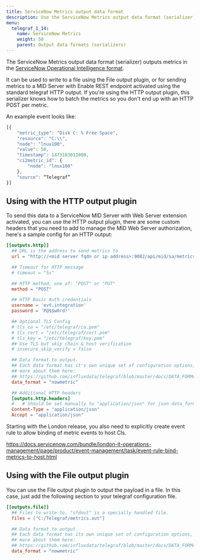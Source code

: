 ```yaml
---
title: ServiceNow Metrics output data format
description: Use the ServiceNow Metrics output data format (serializer) to output metrics in the ServiceNow Operational Intelligence format.
menu:
  telegraf_1_14:
    name: ServiceNow Metrics
    weight: 50
    parent: Output data formats (serializers)
---
```


The ServiceNow Metrics output data format (serializer) outputs metrics in the [ServiceNow Operational Intelligence format](https://docs.servicenow.com/bundle/london-it-operations-management/page/product/event-management/reference/mid-POST-metrics.html).

It can be used to write to a file using the File output plugin, or for sending metrics to a MID Server with Enable REST endpoint activated using the standard telegraf HTTP output.
If you're using the HTTP output plugin, this serializer knows how to batch the metrics so you don't end up with an HTTP POST per metric.

An example event looks like:

```javascript
[{
    "metric_type": "Disk C: % Free Space",
    "resource": "C:\\",
    "node": "lnux100",
    "value": 50,
    "timestamp": 1473183012000,
    "ci2metric_id": {
        "node": "lnux100"
    },
    "source": “Telegraf”
}]
```

## Using with the HTTP output plugin

To send this data to a ServiceNow MID Server with Web Server extension activated, you can use the HTTP output plugin, there are some custom headers that you need to add to manage the MID Web Server authorization, here's a sample config for an HTTP output:

```toml
[[outputs.http]]
  ## URL is the address to send metrics to
  url = "http://<mid server fqdn or ip address>:9082/api/mid/sa/metrics"

  ## Timeout for HTTP message
  # timeout = "5s"

  ## HTTP method, one of: "POST" or "PUT"
  method = "POST"

  ## HTTP Basic Auth credentials
  username = 'evt.integration'
  password = 'P@$$w0rd!'

  ## Optional TLS Config
  # tls_ca = "/etc/telegraf/ca.pem"
  # tls_cert = "/etc/telegraf/cert.pem"
  # tls_key = "/etc/telegraf/key.pem"
  ## Use TLS but skip chain & host verification
  # insecure_skip_verify = false

  ## Data format to output.
  ## Each data format has it's own unique set of configuration options, read
  ## more about them here:
  ## https://github.com/influxdata/telegraf/blob/master/docs/DATA_FORMATS_OUTPUT.md
  data_format = "nowmetric"

  ## Additional HTTP headers
  [outputs.http.headers]
  #   # Should be set manually to "application/json" for json data_format
  Content-Type = "application/json"
  Accept = "application/json"
```

Starting with the London release, you also need to explicitly create event rule to allow binding of metric events to host CIs.

https://docs.servicenow.com/bundle/london-it-operations-management/page/product/event-management/task/event-rule-bind-metrics-to-host.html

## Using with the File output plugin

You can use the File output plugin to output the payload in a file.
In this case, just add the following section to your telegraf configuration file.

```toml
[[outputs.file]]
  ## Files to write to, "stdout" is a specially handled file.
  files = ["C:/Telegraf/metrics.out"]

  ## Data format to output.
  ## Each data format has its own unique set of configuration options, read
  ## more about them here:
  ## https://github.com/influxdata/telegraf/blob/master/docs/DATA_FORMATS_OUTPUT.md
  data_format = "nowmetric"
```

